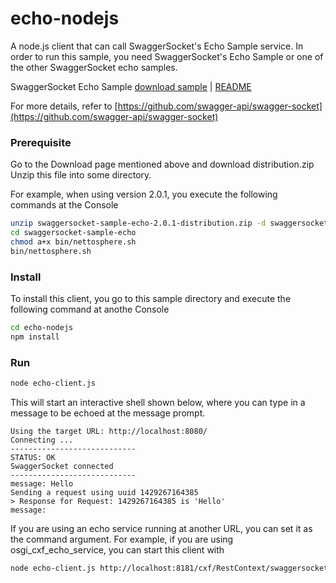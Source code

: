 echo-nodejs
==================
A node.js client that can call SwaggerSocket's Echo Sample service.
In order to run this sample, you need SwaggerSocket's Echo Sample or one of the other SwaggerSocket echo samples.

SwaggerSocket Echo Sample [download sample](http://search.maven.org/#search%7Cgav%7C1%7Cg%3A%22com.wordnik%22%20AND%20a%3A%22swaggersocket-sample-echo%22) | [README](https://github.com/swagger-api/swagger-socket/blob/master/samples/swaggersocket-echo/README.txt)

For more details, refer to [https://github.com/swagger-api/swagger-socket](https://github.com/swagger-api/swagger-socket)

### Prerequisite
Go to the Download page mentioned above and download distribution.zip
Unzip this file into some directory.

For example, when using version 2.0.1, you execute the following commands at the Console

```bash
unzip swaggersocket-sample-echo-2.0.1-distribution.zip -d swaggersocket-sample-echo
cd swaggersocket-sample-echo
chmod a+x bin/nettosphere.sh
bin/nettosphere.sh
```


### Install

To install this client, you go to this sample directory and execute the following command at anothe Console

```bash
cd echo-nodejs
npm install
```

### Run

```bash
node echo-client.js
```

This will start an interactive shell shown below, where you can type in a message to be echoed at the message prompt.

```code
Using the target URL: http://localhost:8080/
Connecting ...
----------------------------
STATUS: OK
SwaggerSocket connected
----------------------------
message: Hello
Sending a request using uuid 1429267164385
> Response for Request: 1429267164385 is 'Hello'
message: 
```


If you are using an echo service running at another URL, you can set it as the command argument.
For example, if you are using osgi_cxf_echo_service, you can start this client with

```bash
node echo-client.js http://localhost:8181/cxf/RestContext/swaggersocket_echo/
```


